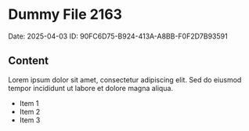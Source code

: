 # Dummy File 2163

Date: 2025-04-03
ID: 90FC6D75-B924-413A-A8BB-F0F2D7B93591

## Content

Lorem ipsum dolor sit amet, consectetur adipiscing elit.
Sed do eiusmod tempor incididunt ut labore et dolore magna aliqua.

* Item 1
* Item 2
* Item 3
